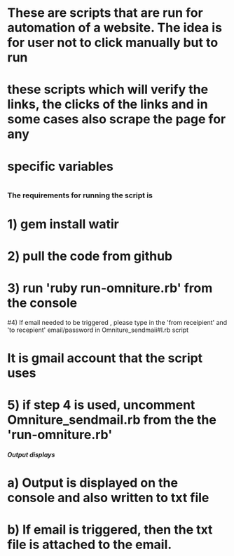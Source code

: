 # These are scripts that are run for automation of a website. The idea is for user not to click manually but to run
# these scripts which will verify the links, the clicks of the links and in some cases also scrape the page for any
# specific variables 
# 
###  The requirements for  running the script is  #####

# 1) gem install watir
# 2) pull the code from github
# 3) run 'ruby run-omniture.rb' from the console
#4) If email needed to be triggered , please type in  the 'from receipient' and 'to recepient' email/password in Omniture_sendmaii#l.rb script
# It is gmail account that the script uses
# 5) if step 4 is used,  uncomment Omniture_sendmail.rb from the the 'run-omniture.rb'

#####  Output displays ######

# a) Output is displayed on the console and also written to txt file
# b) If email is triggered, then the txt file is attached to the email.
